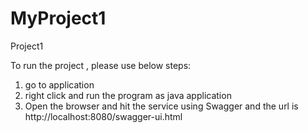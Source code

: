 # MyProject1
Project1

To run the project , please use below steps:

1. go to application
2. right click and run the program as java application 
3. Open the browser and hit the service using Swagger and the url is http://localhost:8080/swagger-ui.html
